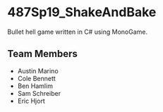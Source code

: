 # 487Sp19_ShakeAndBake

Bullet hell game written in C# using MonoGame.

## Team Members
* Austin Marino
* Cole Bennett
* Ben Hamlim
* Sam Schreiber
* Eric Hjort